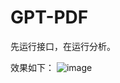 # GPT-PDF
先运行接口，在运行分析。


效果如下：
![image](https://github.com/sfvsfv/GPT-PDF/assets/62045791/18354c2b-9e18-4930-a084-8dec45b46f6f)
